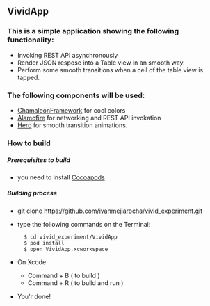 ## VividApp

### This is a simple application showing the following functionality:

* Invoking REST API asynchronously
* Render JSON respose into a Table view in an smooth way.
* Perform some smooth transitions when a cell of the table view is tapped.

### The following components will be used:

* [ChamaleonFramework](https://github.com/viccalexander/Chameleon) for cool colors
* [Alamofire](https://github.com/Alamofire/Alamofire) for networking and REST API invokation
* [Hero](https://github.com/HeroTransitions/Hero) for smooth transition animations.

### How to build

##### Prerequisites to build 
* you need to install [Cocoapods](https://cocoapods.org)

##### Building process

* git clone https://github.com/ivanmejiarocha/vivid_experiment.git
* type the following commands on the Terminal:

        $ cd vivid_experiment/VividApp
        $ pod install
        $ open VividApp.xcworkspace
    
* On Xcode

    * Command + B ( to build )
    * Command + R ( to build and run )
    
* You'r done!